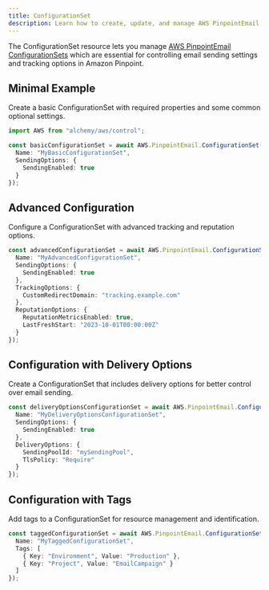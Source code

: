 ```yaml
---
title: ConfigurationSet
description: Learn how to create, update, and manage AWS PinpointEmail ConfigurationSets using Alchemy Cloud Control.
---
```



The ConfigurationSet resource lets you manage [AWS PinpointEmail ConfigurationSets](https://docs.aws.amazon.com/pinpointemail/latest/userguide/) which are essential for controlling email sending settings and tracking options in Amazon Pinpoint.

## Minimal Example

Create a basic ConfigurationSet with required properties and some common optional settings.

```ts
import AWS from "alchemy/aws/control";

const basicConfigurationSet = await AWS.PinpointEmail.ConfigurationSet("basicConfigSet", {
  Name: "MyBasicConfigurationSet",
  SendingOptions: {
    SendingEnabled: true
  }
});
```

## Advanced Configuration

Configure a ConfigurationSet with advanced tracking and reputation options.

```ts
const advancedConfigurationSet = await AWS.PinpointEmail.ConfigurationSet("advancedConfigSet", {
  Name: "MyAdvancedConfigurationSet",
  SendingOptions: {
    SendingEnabled: true
  },
  TrackingOptions: {
    CustomRedirectDomain: "tracking.example.com"
  },
  ReputationOptions: {
    ReputationMetricsEnabled: true,
    LastFreshStart: "2023-10-01T00:00:00Z"
  }
});
```

## Configuration with Delivery Options

Create a ConfigurationSet that includes delivery options for better control over email sending.

```ts
const deliveryOptionsConfigurationSet = await AWS.PinpointEmail.ConfigurationSet("deliveryOptionsConfigSet", {
  Name: "MyDeliveryOptionsConfigurationSet",
  SendingOptions: {
    SendingEnabled: true
  },
  DeliveryOptions: {
    SendingPoolId: "mySendingPool",
    TlsPolicy: "Require"
  }
});
```

## Configuration with Tags

Add tags to a ConfigurationSet for resource management and identification.

```ts
const taggedConfigurationSet = await AWS.PinpointEmail.ConfigurationSet("taggedConfigSet", {
  Name: "MyTaggedConfigurationSet",
  Tags: [
    { Key: "Environment", Value: "Production" },
    { Key: "Project", Value: "EmailCampaign" }
  ]
});
```
